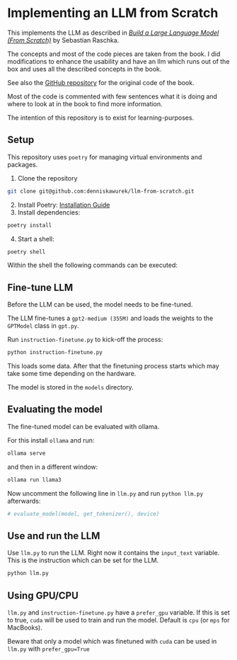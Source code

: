 # Implementing an LLM from Scratch

This implements the LLM as described in [*Build a Large Language Model (From Scratch)*](https://www.manning.com/books/build-a-large-language-model-from-scratch) by Sebastian Raschka.

The concepts and most of the code pieces are taken from the book. I did modifications to enhance the usability and have an llm which runs out of the box and uses all the described concepts in the book.

See also the [GitHub repository](https://github.com/rasbt/LLMs-from-scratch) for the original code of the book.

Most of the code is commented with few sentences what it is doing and where to look at in the book to find more information.

The intention of this repository is to exist for learning-purposes.

## Setup

This repository uses `poetry` for managing virtual environments and packages.

1. Clone the repository
```sh
git clone git@github.com:denniskawurek/llm-from-scratch.git
```
2. Install Poetry: [Installation Guide](https://python-poetry.org/docs/#installation)
3. Install dependencies:
```sh
poetry install
```
4. Start a shell:
```sh
poetry shell
```

Within the shell the following commands can be executed:

## Fine-tune LLM

Before the LLM can be used, the model needs to be fine-tuned.

The LLM fine-tunes a `gpt2-medium (355M)` and loads the weights to the `GPTModel` class in `gpt.py`.

Run `instruction-finetune.py` to kick-off the process:

```sh
python instruction-finetune.py
```

This loads some data. After that the finetuning process starts which may take some time depending on the hardware.

The model is stored in the `models` directory.

## Evaluating the model

The fine-tuned model can be evaluated with ollama.

For this install `ollama` and run:

```sh
ollama serve
```

and then in a different window:

```sh
ollama run llama3
```

Now uncomment the following line in `llm.py` and run `python llm.py` afterwards:
```python
# evaluate_model(model, get_tokenizer(), device)
```

## Use and run the LLM

Use `llm.py` to run the LLM. Right now it contains the `input_text` variable. This is the instruction which can be set for the LLM.

```sh
python llm.py
```

## Using GPU/CPU

`llm.py` and `instruction-finetune.py` have a `prefer_gpu` variable. If this is set to true, `cuda` will be used to train and run the model. Default is `cpu` (or `mps` for MacBooks).

Beware that only a model which was finetuned with `cuda` can be used in `llm.py` with `prefer_gpu=True`